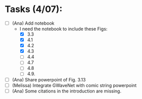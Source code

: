 # Tasks (4/07):

- [ ]  (Ana) Add notebook
    - I need the notebook to include these Figs:
        - [X] 3.3
        - [X] 4.1
        - [X] 4.2
        - [X] 4.3
        - [ ] 4.4
        - [ ] 4.7
        - [ ] 4.8
        - [ ] 4.9.
- [ ]  (Ana) Share powerpoint of Fig. 3.13
- [ ]  (Melissa) Integrate GWaveNet with comic string powerpoint
- [ ]  (Ana) Some citations in the introduction are missing.
